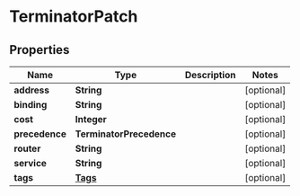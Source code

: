

# TerminatorPatch


## Properties

| Name | Type | Description | Notes |
|------------ | ------------- | ------------- | -------------|
|**address** | **String** |  |  [optional] |
|**binding** | **String** |  |  [optional] |
|**cost** | **Integer** |  |  [optional] |
|**precedence** | **TerminatorPrecedence** |  |  [optional] |
|**router** | **String** |  |  [optional] |
|**service** | **String** |  |  [optional] |
|**tags** | [**Tags**](Tags.md) |  |  [optional] |



